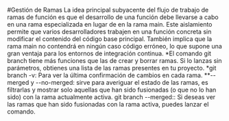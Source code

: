 #Gestión de Ramas
La idea principal subyacente del flujo de trabajo de ramas de función es que el desarrollo de una función debe llevarse a cabo en una rama especializada en lugar de en la rama main. Este aislamiento permite que varios desarrolladores trabajen en una función concreta sin modificar el contenido del código base principal. También implica que la rama main no contendrá en ningún caso código erróneo, lo que supone una gran ventaja para los entornos de integración continua.
*El comando git branch tiene más funciones que las de crear y borrar ramas. Si lo lanzas sin parámetros, obtienes una lista de las ramas presentes en tu proyecto.
*git branch -v: Para ver la última confirmación de cambios en cada rama.
**--merged y --no-merged: sirve para averiguar el estado de las ramas, es filtrarlas y mostrar solo aquellas que han sido fusionadas (o que no lo han sido) con la rama actualmente activa.
 git branch --merged:: Si deseas ver las ramas que han sido fusionadas con la rama activa, puedes lanzar el comando.
